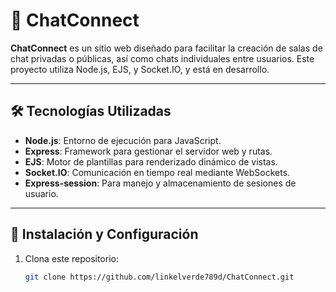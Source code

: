 # 💬 ChatConnect

**ChatConnect** es un sitio web diseñado para facilitar la creación de salas de chat privadas o públicas, así como chats individuales entre usuarios. Este proyecto utiliza Node.js, EJS, y Socket.IO, y está en desarrollo.

---

## 🛠️ Tecnologías Utilizadas

- **Node.js**: Entorno de ejecución para JavaScript.
- **Express**: Framework para gestionar el servidor web y rutas.
- **EJS**: Motor de plantillas para renderizado dinámico de vistas.
- **Socket.IO**: Comunicación en tiempo real mediante WebSockets.
- **Express-session**: Para manejo y almacenamiento de sesiones de usuario.

---

## 🚀 Instalación y Configuración

1. Clona este repositorio:
   ```bash
   git clone https://github.com/linkelverde789d/ChatConnect.git
